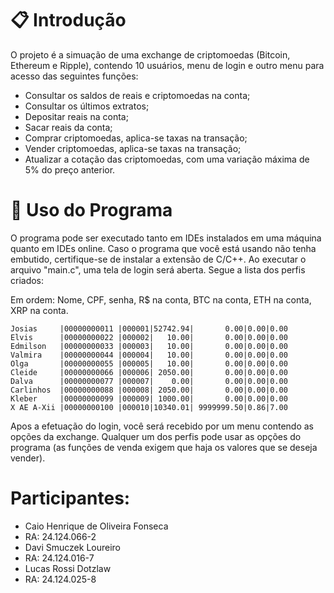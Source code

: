 # 📋 Introdução

O projeto é a simuação de uma exchange de criptomoedas (Bitcoin, Ethereum e Ripple), contendo 10 usuários, menu de login e outro menu para acesso das seguintes funções:
* Consultar os saldos de reais e criptomoedas na conta;
* Consultar os últimos extratos;
* Depositar reais na conta;
* Sacar reais da conta;
* Comprar criptomoedas, aplica-se taxas na transação;
* Vender criptomoedas, aplica-se taxas na transação;
* Atualizar a cotação das criptomoedas, com uma variação máxima de 5% do preço anterior.

# 🔧 Uso do Programa

O programa pode ser executado tanto em IDEs instalados em uma máquina quanto em IDEs online. Caso o programa que você está usando não tenha embutido, certifique-se de instalar a extensão de C/C++. Ao executar o arquivo "main.c", uma tela de login será aberta. Segue a lista dos perfis criados:

Em ordem: Nome, CPF, senha, R$ na conta, BTC na conta, ETH na conta, XRP na conta.

```
Josias     |00000000011 |000001|52742.94|       0.00|0.00|0.00
Elvis      |00000000022 |000002|   10.00|       0.00|0.00|0.00
Edmilson   |00000000033 |000003|   10.00|       0.00|0.00|0.00
Valmira    |00000000044 |000004|   10.00|       0.00|0.00|0.00
Olga       |00000000055 |000005|   10.00|       0.00|0.00|0.00
Cleide     |00000000066 |000006| 2050.00|       0.00|0.00|0.00
Dalva      |00000000077 |000007|    0.00|       0.00|0.00|0.00
Carlinhos  |00000000088 |000008| 2050.00|       0.00|0.00|0.00
Kleber     |00000000099 |000009| 1000.00|       0.00|0.00|0.00
X AE A-Xii |00000000100 |000010|10340.01| 9999999.50|0.86|7.00
```

Apos a efetuação do login, você será recebido por um menu contendo as opções da exchange. Qualquer um dos perfis pode usar as opções do programa (as funções de venda exigem que haja os valores que se deseja vender).

# Participantes:

* Caio Henrique de Oliveira Fonseca
* RA: 24.124.066-2
* Davi Smuczek Loureiro
* RA: 24.124.016-7
* Lucas Rossi Dotzlaw
* RA: 24.124.025-8